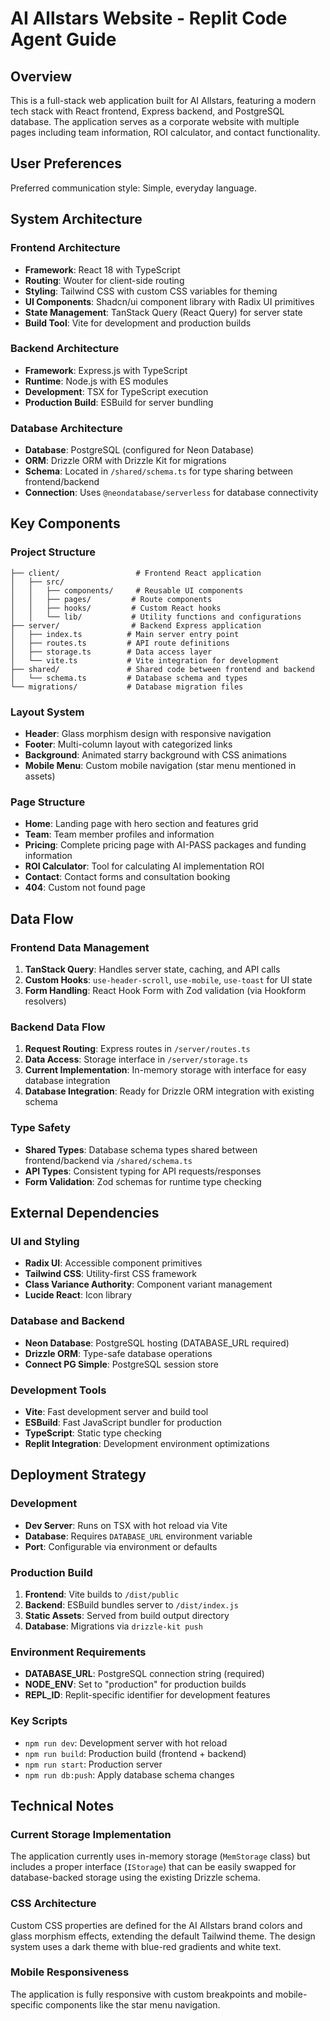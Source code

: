 # AI Allstars Website - Replit Code Agent Guide

## Overview

This is a full-stack web application built for AI Allstars, featuring a modern tech stack with React frontend, Express backend, and PostgreSQL database. The application serves as a corporate website with multiple pages including team information, ROI calculator, and contact functionality.

## User Preferences

Preferred communication style: Simple, everyday language.

## System Architecture

### Frontend Architecture
- **Framework**: React 18 with TypeScript
- **Routing**: Wouter for client-side routing
- **Styling**: Tailwind CSS with custom CSS variables for theming
- **UI Components**: Shadcn/ui component library with Radix UI primitives
- **State Management**: TanStack Query (React Query) for server state
- **Build Tool**: Vite for development and production builds

### Backend Architecture
- **Framework**: Express.js with TypeScript
- **Runtime**: Node.js with ES modules
- **Development**: TSX for TypeScript execution
- **Production Build**: ESBuild for server bundling

### Database Architecture
- **Database**: PostgreSQL (configured for Neon Database)
- **ORM**: Drizzle ORM with Drizzle Kit for migrations
- **Schema**: Located in `/shared/schema.ts` for type sharing between frontend/backend
- **Connection**: Uses `@neondatabase/serverless` for database connectivity

## Key Components

### Project Structure
```
├── client/                 # Frontend React application
│   ├── src/
│   │   ├── components/     # Reusable UI components
│   │   ├── pages/         # Route components
│   │   ├── hooks/         # Custom React hooks
│   │   └── lib/           # Utility functions and configurations
├── server/                # Backend Express application
│   ├── index.ts          # Main server entry point
│   ├── routes.ts         # API route definitions
│   ├── storage.ts        # Data access layer
│   └── vite.ts           # Vite integration for development
├── shared/               # Shared code between frontend and backend
│   └── schema.ts         # Database schema and types
└── migrations/           # Database migration files
```

### Layout System
- **Header**: Glass morphism design with responsive navigation
- **Footer**: Multi-column layout with categorized links
- **Background**: Animated starry background with CSS animations
- **Mobile Menu**: Custom mobile navigation (star menu mentioned in assets)

### Page Structure
- **Home**: Landing page with hero section and features grid
- **Team**: Team member profiles and information
- **Pricing**: Complete pricing page with AI-PASS packages and funding information
- **ROI Calculator**: Tool for calculating AI implementation ROI
- **Contact**: Contact forms and consultation booking
- **404**: Custom not found page

## Data Flow

### Frontend Data Management
1. **TanStack Query**: Handles server state, caching, and API calls
2. **Custom Hooks**: `use-header-scroll`, `use-mobile`, `use-toast` for UI state
3. **Form Handling**: React Hook Form with Zod validation (via Hookform resolvers)

### Backend Data Flow
1. **Request Routing**: Express routes in `/server/routes.ts`
2. **Data Access**: Storage interface in `/server/storage.ts`
3. **Current Implementation**: In-memory storage with interface for easy database integration
4. **Database Integration**: Ready for Drizzle ORM integration with existing schema

### Type Safety
- **Shared Types**: Database schema types shared between frontend/backend via `/shared/schema.ts`
- **API Types**: Consistent typing for API requests/responses
- **Form Validation**: Zod schemas for runtime type checking

## External Dependencies

### UI and Styling
- **Radix UI**: Accessible component primitives
- **Tailwind CSS**: Utility-first CSS framework
- **Class Variance Authority**: Component variant management
- **Lucide React**: Icon library

### Database and Backend
- **Neon Database**: PostgreSQL hosting (DATABASE_URL required)
- **Drizzle ORM**: Type-safe database operations
- **Connect PG Simple**: PostgreSQL session store

### Development Tools
- **Vite**: Fast development server and build tool
- **ESBuild**: Fast JavaScript bundler for production
- **TypeScript**: Static type checking
- **Replit Integration**: Development environment optimizations

## Deployment Strategy

### Development
- **Dev Server**: Runs on TSX with hot reload via Vite
- **Database**: Requires `DATABASE_URL` environment variable
- **Port**: Configurable via environment or defaults

### Production Build
1. **Frontend**: Vite builds to `/dist/public`
2. **Backend**: ESBuild bundles server to `/dist/index.js`
3. **Static Assets**: Served from build output directory
4. **Database**: Migrations via `drizzle-kit push`

### Environment Requirements
- **DATABASE_URL**: PostgreSQL connection string (required)
- **NODE_ENV**: Set to "production" for production builds
- **REPL_ID**: Replit-specific identifier for development features

### Key Scripts
- `npm run dev`: Development server with hot reload
- `npm run build`: Production build (frontend + backend)
- `npm run start`: Production server
- `npm run db:push`: Apply database schema changes

## Technical Notes

### Current Storage Implementation
The application currently uses in-memory storage (`MemStorage` class) but includes a proper interface (`IStorage`) that can be easily swapped for database-backed storage using the existing Drizzle schema.

### CSS Architecture
Custom CSS properties are defined for the AI Allstars brand colors and glass morphism effects, extending the default Tailwind theme. The design system uses a dark theme with blue-red gradients and white text.

### Mobile Responsiveness
The application is fully responsive with custom breakpoints and mobile-specific components like the star menu navigation.